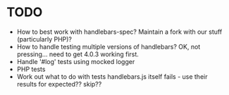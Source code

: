 # TODO

* How to best work with handlebars-spec? Maintain a fork with our stuff (particularly PHP)?
* How to handle testing multiple versions of handlebars? OK, not pressing... need to get 4.0.3
  working first.
* Handle '#log' tests using mocked logger
* PHP tests
* Work out what to do with tests handlebars.js itself fails - use their results for expected?? skip??
